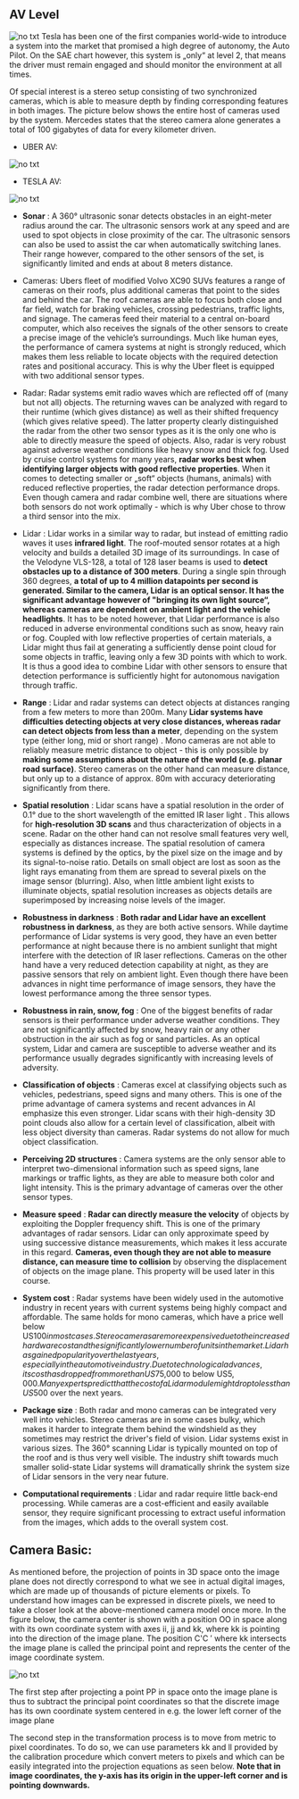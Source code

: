 ## AV Level

![no txt](img/AV_level.png)
Tesla has been one of the first companies world-wide to introduce a system into the market that promised a high degree of autonomy, the Auto Pilot. On the SAE chart however, this system is „only“ at level 2, that means the driver must remain engaged and should monitor the environment at all times.

Of special interest is a stereo setup consisting of two synchronized cameras, which is able to measure depth by finding corresponding features in both images. The picture below shows the entire host of cameras used by the system. Mercedes states that the stereo camera alone generates a total of 100 gigabytes of data for every kilometer driven.

- UBER AV:

![no txt](img/uber_AV.jpg)

- TESLA AV:

![no txt](img/tesla-autopilot-hardware.png)

  - **Sonar** : A 360° ultrasonic sonar detects obstacles in an eight-meter radius around the car. The ultrasonic sensors work at any speed and are used to spot objects in close proximity of the car. The ultrasonic sensors can also be used to assist the car when automatically switching lanes. Their range however, compared to the other sensors of the set, is significantly limited and ends at about 8 meters distance.
  
- Cameras: Ubers fleet of modified Volvo XC90 SUVs features a range of cameras on their roofs, plus additional cameras that point to the sides and behind the car. The roof cameras are able to focus both close and far field, watch for braking vehicles, crossing pedestrians, traffic lights, and signage. The cameras feed their material to a central on-board computer, which also receives the signals of the other sensors to create a precise image of the vehicle’s surroundings. Much like human eyes, the performance of camera systems at night is strongly reduced, which makes them less reliable to locate objects with the required detection rates and positional accuracy. This is why the Uber fleet is equipped with two additional sensor types.
- Radar: Radar systems emit radio waves which are reflected off of (many but not all) objects. The returning waves can be analyzed with regard to their runtime (which gives distance) as well as their shifted frequency (which gives relative speed). The latter property clearly distinguished the radar from the other two sensor types as it is the only one who is able to directly measure the speed of objects. Also, radar is very robust against adverse weather conditions like heavy snow and thick fog. Used by cruise control systems for many years, **radar works best when identifying larger objects with good reflective properties**. When it comes to detecting smaller or „soft“ objects (humans, animals) with reduced reflective properties, the radar detection performance drops. Even though camera and radar combine well, there are situations where both sensors do not work optimally - which is why Uber chose to throw a third sensor into the mix.
- Lidar : Lidar works in a similar way to radar, but instead of emitting radio waves it uses **infrared light**. The roof-mouted sensor rotates at a high velocity and builds a detailed 3D image of its surroundings. In case of the Velodyne VLS-128, a total of 128 laser beams is used to **detect obstacles up to a distance of 300 meters**. During a single spin through 360 degrees, **a total of up to 4 million datapoints per second is generated. Similar to the camera, Lidar is an optical sensor. It has the significant advantage however of "bringing its own light source“, whereas cameras are dependent on ambient light and the vehicle headlights**. It has to be noted however, that Lidar performance is also reduced in adverse environmental conditions such as snow, heavy rain or fog. Coupled with low reflective properties of certain materials, a Lidar might thus fail at generating a sufficiently dense point cloud for some objects in traffic, leaving only a few 3D points with which to work. It is thus a good idea to combine Lidar with other sensors to ensure that detection performance is sufficiently hight for autonomous navigation through traffic.  

- **Range** : Lidar and radar systems can detect objects at distances ranging from a few meters to more than 200m. Many **Lidar systems have difficulties detecting objects at very close distances, whereas radar can detect objects from less than a meter**, depending on the system type (either long, mid or short range) . Mono cameras are not able to reliably measure metric distance to object - this is only possible by **making some assumptions about the nature of the world (e.g. planar road surface)**. Stereo cameras on the other hand can measure distance, but only up to a distance of approx. 80m with accuracy deteriorating significantly from there.
- **Spatial resolution** : Lidar scans have a spatial resolution in the order of 0.1° due to the short wavelength of the emitted IR laser light . This allows for **high-resolution 3D scans** and thus characterization of objects in a scene. Radar on the other hand can not resolve small features very well, especially as distances increase. The spatial resolution of camera systems is defined by the optics, by the pixel size on the image and by its signal-to-noise ratio. Details on small object are lost as soon as the light rays emanating from them are spread to several pixels on the image sensor (blurring). Also, when little ambient light exists to illuminate objects, spatial resolution increases as objects details are superimposed by increasing noise levels of the imager.
- **Robustness in darkness** : **Both radar and Lidar have an excellent robustness in darkness**, as they are both active sensors. While daytime performance of Lidar systems is very good, they have an even better performance at night because there is no ambient sunlight that might interfere with the detection of IR laser reflections. Cameras on the other hand have a very reduced detection capability at night, as they are passive sensors that rely on ambient light. Even though there have been advances in night time performance of image sensors, they have the lowest performance among the three sensor types.
- **Robustness in rain, snow, fog** : One of the biggest benefits of radar sensors is their performance under adverse weather conditions. They are not significantly affected by snow, heavy rain or any other obstruction in the air such as fog or sand particles. As an optical system, Lidar and camera are susceptible to adverse weather and its performance usually degrades significantly with increasing levels of adversity.
- **Classification of objects** : Cameras excel at classifying objects such as vehicles, pedestrians, speed signs and many others. This is one of the prime advantage of camera systems and recent advances in AI emphasize this even stronger. Lidar scans with their high-density 3D point clouds also allow for a certain level of classification, albeit with less object diversity than cameras. Radar systems do not allow for much object classification.
- **Perceiving 2D structures** : Camera systems are the only sensor able to interpret two-dimensional information such as speed signs, lane markings or traffic lights, as they are able to measure both color and light intensity. This is the primary advantage of cameras over the other sensor types.
- **Measure speed** : **Radar can directly measure the velocity** of objects by exploiting the Doppler frequency shift. This is one of the primary advantages of radar sensors. Lidar can only approximate speed by using successive distance measurements, which makes it less accurate in this regard. **Cameras, even though they are not able to measure distance, can measure time to collision** by observing the displacement of objects on the image plane. This property will be used later in this course.
- **System cost** : Radar systems have been widely used in the automotive industry in recent years with current systems being highly compact and affordable. The same holds for mono cameras, which have a price well below US$100 in most cases. Stereo cameras are more expensive due to the increased hardware cost and the significantly lower number of units in the market. Lidar has gained popularity over the last years, especially in the automotive industry. Due to technological advances, its cost has dropped from more than US$75,000 to below US$5,000. Many experts predict that the cost of a Lidar module might drop to less than US$500 over the next years.
- **Package size** : Both radar and mono cameras can be integrated very well into vehicles. Stereo cameras are in some cases bulky, which makes it harder to integrate them behind the windshield as they sometimes may restrict the driver's field of vision. Lidar systems exist in various sizes. The 360° scanning Lidar is typically mounted on top of the roof and is thus very well visible. The industry shift towards much smaller solid-state Lidar systems will dramatically shrink the system size of Lidar sensors in the very near future.
- **Computational requirements** : Lidar and radar require little back-end processing. While cameras are a cost-efficient and easily available sensor, they require significant processing to extract useful information from the images, which adds to the overall system cost.

## Camera Basic:

As mentioned before, the projection of points in 3D space onto the image plane does not directly correspond to what we see in actual digital images, which are made up of thousands of picture elements or pixels. To understand how images can be expressed in discrete pixels, we need to take a closer look at the above-mentioned camera model once more. In the figure below, the camera center is shown with a position OO in space along with its own coordinate system with axes ii, jj and kk, where kk is pointing into the direction of the image plane. The position C'C 
′
  where kk intersects the image plane is called the principal point and represents the center of the image coordinate system.
  
![no txt](img/draggedimage-6.png)

The first step after projecting a point PP in space onto the image plane is thus to subtract the principal point coordinates so that the discrete image has its own coordinate system centered in e.g. the lower left corner of the image plane

The second step in the transformation process is to move from metric to pixel coordinates. To do so, we can use parameters kk and ll provided by the calibration procedure which convert meters to pixels and which can be easily integrated into the projection equations as seen below. **Note that in image coordinates, the y-axis has its origin in the upper-left corner and is pointing downwards.**

